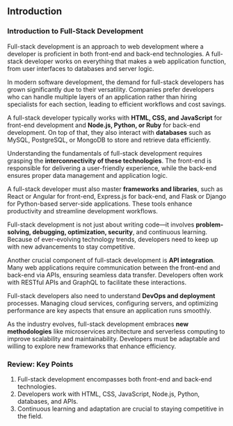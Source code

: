 ## Introduction

### Introduction to Full-Stack Development

Full-stack development is an approach to web development where a developer is proficient in both front-end and back-end technologies. A full-stack developer works on everything that makes a web application function, from user interfaces to databases and server logic.

In modern software development, the demand for full-stack developers has grown significantly due to their versatility. Companies prefer developers who can handle multiple layers of an application rather than hiring specialists for each section, leading to efficient workflows and cost savings.

A full-stack developer typically works with **HTML, CSS, and JavaScript** for front-end development and **Node.js, Python, or Ruby** for back-end development. On top of that, they also interact with **databases** such as MySQL, PostgreSQL, or MongoDB to store and retrieve data efficiently.

Understanding the fundamentals of full-stack development requires grasping the **interconnectivity of these technologies**. The front-end is responsible for delivering a user-friendly experience, while the back-end ensures proper data management and application logic.

A full-stack developer must also master **frameworks and libraries**, such as React or Angular for front-end, Express.js for back-end, and Flask or Django for Python-based server-side applications. These tools enhance productivity and streamline development workflows.

Full-stack development is not just about writing code—it involves **problem-solving, debugging, optimization, security**, and continuous learning. Because of ever-evolving technology trends, developers need to keep up with new advancements to stay competitive.

Another crucial component of full-stack development is **API integration**. Many web applications require communication between the front-end and back-end via APIs, ensuring seamless data transfer. Developers often work with RESTful APIs and GraphQL to facilitate these interactions.

Full-stack developers also need to understand **DevOps and deployment** processes. Managing cloud services, configuring servers, and optimizing performance are key aspects that ensure an application runs smoothly.

As the industry evolves, full-stack development embraces **new methodologies** like microservices architecture and serverless computing to improve scalability and maintainability. Developers must be adaptable and willing to explore new frameworks that enhance efficiency.

### Review: Key Points
1. Full-stack development encompasses both front-end and back-end technologies.
2. Developers work with HTML, CSS, JavaScript, Node.js, Python, databases, and APIs.
3. Continuous learning and adaptation are crucial to staying competitive in the field.
